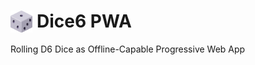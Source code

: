 # Dice6 PWA  <img src="imgs/dice6-icon-x48.png" alt="Dice6 Icon" align="left" style="height:1.25em;margin-right:0.25em">

Rolling D6 Dice as Offline-Capable Progressive Web App

